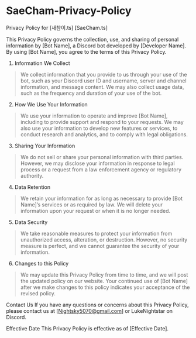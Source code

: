 # SaeCham-Privacy-Policy

Privacy Policy for [새참이.ts] [SaeCham.ts]

This Privacy Policy governs the collection, use, and sharing of personal information by [Bot Name], a Discord bot developed by [Developer Name]. By using [Bot Name], you agree to the terms of this Privacy Policy.

1. Information We Collect
> We collect information that you provide to us through your use of the bot, such as your Discord user ID and username, server and channel information, and message content. We may also collect usage data, such as the frequency and duration of your use of the bot.

2. How We Use Your Information
> We use your information to operate and improve [Bot Name], including to provide support and respond to your requests. We may also use your information to develop new features or services, to conduct research and analytics, and to comply with legal obligations.

3. Sharing Your Information
> We do not sell or share your personal information with third parties. However, we may disclose your information in response to legal process or a request from a law enforcement agency or regulatory authority.

4. Data Retention
> We retain your information for as long as necessary to provide [Bot Name]’s services or as required by law. We will delete your information upon your request or when it is no longer needed.

5. Data Security
> We take reasonable measures to protect your information from unauthorized access, alteration, or destruction. However, no security measure is perfect, and we cannot guarantee the security of your information.

6. Changes to this Policy
> We may update this Privacy Policy from time to time, and we will post the updated policy on our website. Your continued use of [Bot Name] after we make changes to this policy indicates your acceptance of the revised policy.

Contact Us
If you have any questions or concerns about this Privacy Policy, please contact us at [Nightsky5070@gmail.com] or LukeNightstar on Discord.

Effective Date
This Privacy Policy is effective as of [Effective Date].
